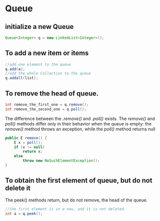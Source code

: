 # Queue

## initialize a new Queue
```java
Queue<Integer> q = new LinkedList<Integer>();
```

## To add a new item or items
```java
//add one element to the queue 
q.add(a);
//add the whole Collection to the queue
q.addall(list);
```
## To remove the head of queue.
```java
int remove_the_first_one = q.remove();
int remove_the_second_one = q.poll();
```
The difference between the *.remove()* and *.poll()* exists. 
The *remove()* and *poll()* methods differ only in their behavior when the queue is empty: the *remove()* method throws an exception, while the *poll()* method returns null
```java
public E remove() {
    E x = poll();
    if (x != null)
        return x;
    else
        throw new NoSuchElementException();
}
```

## To obtain the first element of queue, but do not delete it

The peek() methods return, but do not remove, the head of the queue.
```java
//the first element is in a now, and it is not deleted.
int a = q.peek();
```